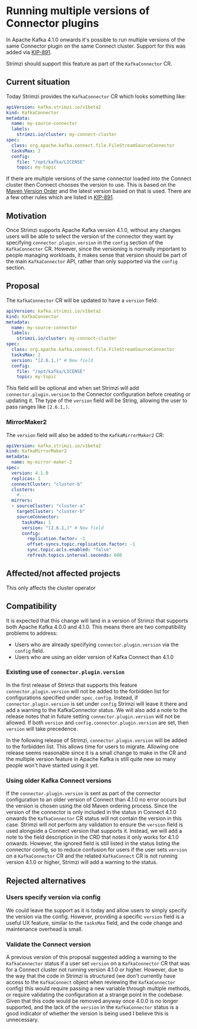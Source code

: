 # Running multiple versions of Connector plugins

In Apache Kafka 4.1.0 onwards it's possible to run multiple versions of the same Connector plugin on the same Connect cluster.
Support for this was added via [KIP-891][kip_891].

Strimzi should support this feature as part of the `KafkaConnector` CR.

## Current situation

Today Strimzi provides the `KafkaConnector` CR which looks something like:

```yaml
apiVersion: kafka.strimzi.io/v1beta2
kind: KafkaConnector
metadata:
  name: my-source-connector
  labels:
    strimzi.io/cluster: my-connect-cluster
spec:
  class: org.apache.kafka.connect.file.FileStreamSourceConnector
  tasksMax: 2
  config:
    file: "/opt/kafka/LICENSE"
    topic: my-topic
```

If there are multiple versions of the same connector loaded into the Connect cluster then Connect chooses the version to use.
This is based on the [Maven Version Order](https://maven.apache.org/pom.html#Version_Order_Specification) and the latest version based on that is used.
There are a few other rules which are listed in [KIP-891][kip_891].

## Motivation

Once Strimzi supports Apache Kafka version 4.1.0, without any changes users will be able to select the version of the connector they want by specifying `connector.plugin.version` in the `config` section of the `KafkaConnector` CR.
However, since the versioning is normally important to people managing workloads, it makes sense that version should be part of the main `KafkaConnector` API, rather than only supported via the `config` section.

## Proposal

The `KafkaConnector` CR will be updated to have a `version` field:

```yaml
apiVersion: kafka.strimzi.io/v1beta2
kind: KafkaConnector
metadata:
  name: my-source-connector
  labels:
    strimzi.io/cluster: my-connect-cluster
spec:
  class: org.apache.kafka.connect.file.FileStreamSourceConnector
  tasksMax: 2
  version: "[2.6.1,)" # New field
  config:
    file: "/opt/kafka/LICENSE"
    topic: my-topic
```

This field will be optional and when set Strimzi will add `connector.plugin.version` to the Connector configuration before creating or updating it.
The type of the `version` field will be String, allowing the user to pass ranges like `[2.6.1,)`.

### MirrorMaker2

The `version` field will also be added to the `KafkaMirrorMaker2` CR:

```yaml
apiVersion: kafka.strimzi.io/v1beta2
kind: KafkaMirrorMaker2
metadata:
  name: my-mirror-maker-2
spec:
  version: 4.1.0
  replicas: 1
  connectCluster: "cluster-b"
  clusters:
    #...
  mirrors:
  - sourceCluster: "cluster-a"
    targetCluster: "cluster-b"
    sourceConnector:
      tasksMax: 1
      version: "[2.6.1,)" # New field
      config:
        replication.factor: -1
        offset-syncs.topic.replication.factor: -1
        sync.topic.acls.enabled: "false"
        refresh.topics.interval.seconds: 600
```

## Affected/not affected projects

This only affects the cluster operator

## Compatibility

It is expected that this change will land in a version of Strimzi that supports both Apache Kafka 4.0.0 and 4.1.0.
This means there are two compatibility problems to address:
* Users who are already specifying `connector.plugin.version` via the `config` field.
* Users who are using an older version of Kafka Connect than 4.1.0

### Existing use of `connector.plugin.version`

In the first release of Strimzi that supports this feature `connector.plugin.version` will not be added to the forbidden list for configurations specified under `spec.config`.
Instead, if `connector.plugin.version` is set under `config` Strimzi will leave it there and add a warning to the KafkaConnector status.
We will also add a note to the release notes that in future setting `connector.plugin.version` will not be allowed.
If both `version` and `config.connector.plugin.version` are set, then `version` will take precedence.

In the following release of Strimzi, `connector.plugin.version` will be added to the forbidden list.
This allows time for users to migrate.
Allowing one release seems reasonable since it is a small change to make in the CR and the multiple version feature in Apache Kafka is still quite new so many people won't have started using it yet.

### Using older Kafka Connect versions
If the `connector.plugin.version` is sent as part of the connector configuration to an older version of Connect than 4.1.0 no error occurs but the version is chosen using the old Maven ordering process.
Since the version of the connector is only included in the status in Connect 4.1.0 onwards the `KafkaConnector` CR status will not contain the version in this case.
Strimzi will not perform any validation to ensure the `version` field is used alongside a Connect version that supports it.
Instead, we will add a note to the field description in the CRD that notes it only works for 4.1.0 onwards.
However, the ignored field is still listed in the status listing the connector config, so to reduce confusion for users if the user sets `version` on a `KafkaConnector` CR and the related `KafkaConnect` CR is not running version 4.1.0 or higher, Strimzi will add a warning to the status.

## Rejected alternatives

### Users specify version via config

We could leave the support as it is today and allow users to simply specify the version via the config.
However, providing a specific `version` field is a useful UX feature, similar to the `tasksMax` field, and the code change and maintenance overhead is small.

### Validate the Connect version

A previous version of this proposal suggested adding a warning to the `KafkaConnector` status if a user set `version` on a `KafkaConnector` CR that was for a Connect cluster not running version 4.1.0 or higher.
However, due to the way that the code in Strimzi is structured (we don't currently have access to the `KafkaConnect` object when reviewing the `KafkaConnector` config) this would require passing a new 
variable through multiple methods, or require validating the configuration at a strange point in the codebase.
Given that this code would be removed anyway once 4.0.0 is no longer supported, and the lack of the `version` in the `KafkaConnector` status is a good indicator of whether the version is being used 
I believe this is unnecessary.

[kip_891]: https://cwiki.apache.org/confluence/display/KAFKA/KIP-891:+Running+multiple+versions+of+Connector+plugins